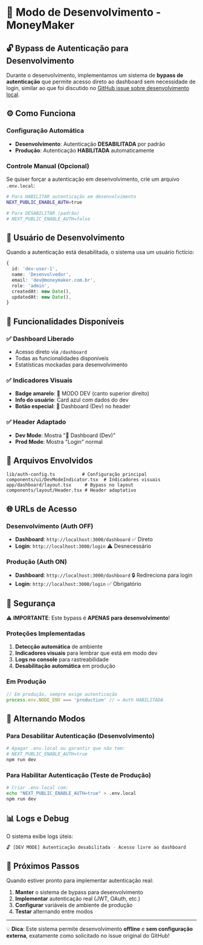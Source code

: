 # 🚀 Modo de Desenvolvimento - MoneyMaker

## 🔓 Bypass de Autenticação para Desenvolvimento

Durante o desenvolvimento, implementamos um sistema de **bypass de autenticação** que permite acesso direto ao dashboard sem necessidade de login, similar ao que foi discutido no [GitHub issue sobre desenvolvimento local](https://github.com/okta/okta-oidc-js/issues/809).

## ⚙️ Como Funciona

### **Configuração Automática**

- **Desenvolvimento**: Autenticação **DESABILITADA** por padrão
- **Produção**: Autenticação **HABILITADA** automaticamente

### **Controle Manual (Opcional)**

Se quiser forçar a autenticação em desenvolvimento, crie um arquivo `.env.local`:

```bash
# Para HABILITAR autenticação em desenvolvimento
NEXT_PUBLIC_ENABLE_AUTH=true

# Para DESABILITAR (padrão)
# NEXT_PUBLIC_ENABLE_AUTH=false
```

## 👤 Usuário de Desenvolvimento

Quando a autenticação está desabilitada, o sistema usa um usuário fictício:

```typescript
{
  id: 'dev-user-1',
  name: 'Desenvolvedor',
  email: 'dev@moneymaker.com.br',
  role: 'admin',
  createdAt: new Date(),
  updatedAt: new Date(),
}
```

## 🎯 Funcionalidades Disponíveis

### **✅ Dashboard Liberado**

- Acesso direto via `/dashboard`
- Todas as funcionalidades disponíveis
- Estatísticas mockadas para desenvolvimento

### **✅ Indicadores Visuais**

- **Badge amarelo**: 🚀 MODO DEV (canto superior direito)
- **Info do usuário**: Card azul com dados do dev
- **Botão especial**: 🚀 Dashboard (Dev) no header

### **✅ Header Adaptado**

- **Dev Mode**: Mostra "🚀 Dashboard (Dev)"
- **Prod Mode**: Mostra "Login" normal

## 🔧 Arquivos Envolvidos

```
lib/auth-config.ts          # Configuração principal
components/ui/DevModeIndicator.tsx  # Indicadores visuais
app/dashboard/layout.tsx     # Bypass no layout
components/layout/Header.tsx # Header adaptativo
```

## 🌐 URLs de Acesso

### **Desenvolvimento** (Auth OFF)

- **Dashboard**: `http://localhost:3000/dashboard` ✅ Direto
- **Login**: `http://localhost:3000/login` ⚠️ Desnecessário

### **Produção** (Auth ON)

- **Dashboard**: `http://localhost:3000/dashboard` 🔒 Redireciona para login
- **Login**: `http://localhost:3000/login` ✅ Obrigatório

## 🚨 Segurança

⚠️ **IMPORTANTE**: Este bypass é **APENAS para desenvolvimento**!

### **Proteções Implementadas**

1. **Detecção automática** de ambiente
2. **Indicadores visuais** para lembrar que está em modo dev
3. **Logs no console** para rastreabilidade
4. **Desabilitação automática** em produção

### **Em Produção**

```javascript
// Em produção, sempre exige autenticação
process.env.NODE_ENV === 'production' // = Auth HABILITADA
```

## 🔄 Alternando Modos

### **Para Desabilitar Autenticação** (Desenvolvimento)

```bash
# Apagar .env.local ou garantir que não tem:
# NEXT_PUBLIC_ENABLE_AUTH=true
npm run dev
```

### **Para Habilitar Autenticação** (Teste de Produção)

```bash
# Criar .env.local com:
echo "NEXT_PUBLIC_ENABLE_AUTH=true" > .env.local
npm run dev
```

## 📊 Logs e Debug

O sistema exibe logs úteis:

```bash
🔓 [DEV MODE] Autenticação desabilitada - Acesso livre ao dashboard
```

## 🔮 Próximos Passos

Quando estiver pronto para implementar autenticação real:

1. **Manter** o sistema de bypass para desenvolvimento
2. **Implementar** autenticação real (JWT, OAuth, etc.)
3. **Configurar** variáveis de ambiente de produção
4. **Testar** alternando entre modos

---

💡 **Dica**: Este sistema permite desenvolvimento **offline** e **sem configuração externa**, exatamente como solicitado no issue original do GitHub!
